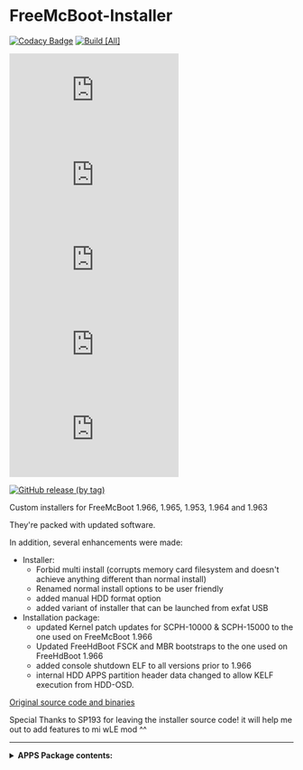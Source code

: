 # FreeMcBoot-Installer

[![Codacy Badge](https://api.codacy.com/project/badge/Grade/3a7e81446817406a94eeb77bcc3762dd)](https://app.codacy.com/gh/israpps/FreeMcBoot-Installer?utm_source=github.com&utm_medium=referral&utm_content=israpps/FreeMcBoot-Installer&utm_campaign=Badge_Grade_Settings)
[![Build [All]](https://github.com/israpps/FreeMcBoot-Installer/actions/workflows/compile-core.yml/badge.svg)](https://github.com/israpps/FreeMcBoot-Installer/actions/workflows/compile-core.yml)

[![GitHub release (latest by SemVer and asset including pre-releases)](https://img.shields.io/github/downloads-pre/israpps/FreeMcBoot-Installer/latest/FMCB-1966.7z?color=black&label=&logo=GitHub)](https://github.com/israpps/FreeMcBoot-Installer/releases/tag/latest)
[![GitHub release (latest by SemVer and asset including pre-releases)](https://img.shields.io/github/downloads-pre/israpps/FreeMcBoot-Installer/latest/FMCB-1965.7z?color=black&label=&logo=GitHub)](https://github.com/israpps/FreeMcBoot-Installer/releases/tag/latest)
[![GitHub release (latest by SemVer and asset including pre-releases)](https://img.shields.io/github/downloads-pre/israpps/FreeMcBoot-Installer/latest/FMCB-1964.7z?color=black&label=&logo=GitHub)](https://github.com/israpps/FreeMcBoot-Installer/releases/tag/latest)
[![GitHub release (latest by SemVer and asset including pre-releases)](https://img.shields.io/github/downloads-pre/israpps/FreeMcBoot-Installer/latest/FMCB-1963.7z?color=black&label=&logo=GitHub)](https://github.com/israpps/FreeMcBoot-Installer/releases/tag/latest)
[![GitHub release (latest by SemVer and asset including pre-releases)](https://img.shields.io/github/downloads-pre/israpps/FreeMcBoot-Installer/latest/FMCB-1953.7z?color=black&label=&logo=GitHub)](https://github.com/israpps/FreeMcBoot-Installer/releases/tag/latest)

[![GitHub release (by tag)](https://img.shields.io/github/downloads/israpps/FreeMcBoot-Installer/APPS/total?color=000000&label=Apps%20Pack)](https://github.com/israpps/FreeMcBoot-Installer/releases/tag/APPS)

 Custom installers for FreeMcBoot 1.966, 1.965, 1.953, 1.964 and 1.963

They're packed with updated software.

In addition, several enhancements were made:
+ Installer:
  - Forbid multi install (corrupts memory card filesystem and doesn't achieve anything different than normal install)
  - Renamed normal install options to be user friendly
  - added manual HDD format option
  - added variant of installer that can be launched from exfat USB
+ Installation package:
  - updated Kernel patch updates for SCPH-10000 & SCPH-15000 to the one used on FreeMcBoot 1.966
  - Updated FreeHdBoot FSCK and MBR bootstraps to the one used on FreeHdBoot 1.966
  - added console shutdown ELF to all versions prior to 1.966
  - internal HDD APPS partition header data changed to allow KELF execution from HDD-OSD.

[Original source code and binaries](https://sites.google.com/view/ysai187/home/projects/fmcbfhdb)

Special Thanks to SP193 for leaving the installer source code! it will help me out to add features to mi wLE mod ^^

-----

<details>
  <summary> <b> APPS Package contents: </b> </summary>

```ini
ESR ESR r10f_direct
[Open PS2 Loader]
1.0.0
latest
0.9.3
0.9.2
0.9.1
0.9.0
0.8
0.7
0.6
0.5
[Cheats]
Cheat device (PAL)
Cheat device (NTSC)
[uLaunchELF]
4.43x_isr
4.43x_isr_hdd
4.43a 41e4ebe
4.43a_khn
4.43a latest
[MultiMedia]
SMS
Argon
[PS2ESDL]
v0.810 OB
v0.825 OB
[GSM]
v0.23x
v0.38
[Emulators]
FCEU
InfoNES
SNES Station (0.2.4S)
SNES Station (0.2.6C)
SNES9x
InfoGB
GPS2
GPSP-KAI
ReGBA
TempGBA
VBAM
PVCS
RetroArch (1.9.1)
[Utilities]
MechaPwn 2.0
LensChanger 1.2b
Padtest
RDRAM TEST
PS2 Ident
HDD Checker v0.964
Memory Card Anihilator 2.0
HWC Language Selector
Launch disc
Shutdown System app
```

</details>
